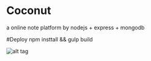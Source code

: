 # Coconut
a online note platform by nodejs + express + mongodb 

#Deploy
npm insttall && gulp build


![alt tag](http://i.imgur.com/eBHvYn6.jpg)
